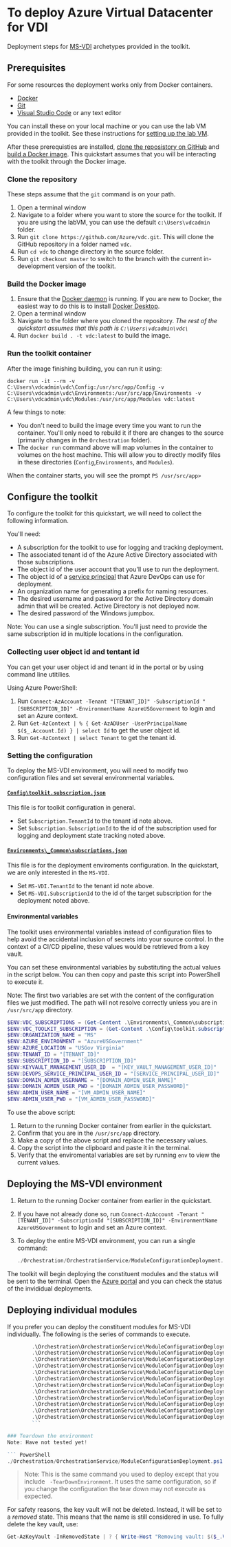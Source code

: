 # **To deploy Azure Virtual Datacenter for VDI**

Deployment steps for [MS-VDI](../../Environments/MS-VDI) archetypes provided in the toolkit.

## Prerequisites

For some resources the deployment works only from Docker containers. 
* [Docker](https://www.docker.com/get-started)
* [Git](https://git-scm.com/downloads)
* [Visual Studio Code](https://code.visualstudio.com/) or any text editor

You can install these on your local machine or you can use the lab VM provided in the toolkit.
See these instructions for [setting up the lab VM](../LabVM/README.md).

After these prerequisties are installed, [clone the reposistory on GitHub](https://help.github.com/en/articles/cloning-a-repository-from-github) and [build a Docker image](https://docs.docker.com/glossary/?term=build).
This quickstart assumes that you will be interacting with the toolkit through the Docker image.

### Clone the repository

These steps assume that the `git` command is on your path.

1. Open a terminal window
1. Navigate to a folder where you want to store the source for the toolkit. If you are using the labVM, you can use the default `c:\Users\vdcadmin` folder.
1. Run `git clone https://github.com/Azure/vdc.git`. This will clone the GitHub repository in a folder named `vdc`.
1. Run `cd vdc` to change directory in the source folder.
1. Run `git checkout master` to switch to the branch with the current in-development version of the toolkit.

### Build the Docker image

1. Ensure that the [Docker daemon](https://docs.docker.com/config/daemon/) is running. If you are new to Docker, the easiest way to do this is to install [Docker Desktop](https://www.docker.com/products/docker-desktop).
1. Open a terminal window
1. Navigate to the folder where you cloned the repository. _The rest of the quickstart assumes that this path is `C:\Users\vdcadmin\vdc\`_
1. Run `docker build . -t vdc:latest` to build the image.

### Run the toolkit container
After the image finishing building, you can run it using:

`docker run -it --rm -v C:\Users\vdcadmin\vdc\Config:/usr/src/app/Config -v C:\Users\vdcadmin\vdc\Environments:/usr/src/app/Environments -v C:\Users\vdcadmin\vdc\Modules:/usr/src/app/Modules vdc:latest`

A few things to note:
- You don't need to build the image every time you want to run the container. You'll only need to rebuild it if there are changes to the source (primarily changes in the `Orchestration` folder).
- The `docker run` command above will map volumes in the container to volumes on the host machine. This will allow you to directly modify files in these directories (`Config`,`Environments`, and `Modules`).

When the container starts, you will see the prompt
`PS /usr/src/app>`

## Configure the toolkit

To configure the toolkit for this quickstart, we will need to collect the following information.

You'll need:
- A subscription for the toolkit to use for logging and tracking deployment.
- The associated tenant id of the Azure Active Directory associated with those subscriptions.
- The object id of the user account that you'll use to run the deployment.
- The object id of a [service principal](https://docs.microsoft.com/azure/active-directory/develop/howto-create-service-principal-portal) that Azure DevOps can use for deployment.
- An organization name for generating a prefix for naming resources.
- The desired username and password for the Active Directory domain admin that will be created. Active Directory is not deployed now.
- The desired password of the Windows jumpbox.

Note: You can use a single subscription. You'll just need to provide the same subscription id in multiple locations in the configuration.

### Collecting user object id and tentant id

You can get your user object id and tenant id in the portal or by using command line utitilies.

Using Azure PowerShell:
1. Run `Connect-AzAccount -Tenant "[TENANT_ID]" -SubscriptionId "[SUBSCRIPTION_ID]" -EnvironmentName AzureUSGovernment` to login and set an Azure context.
1. Run `Get-AzContext | % { Get-AzADUser -UserPrincipalName $($_.Account.Id) } | select Id` to get the user object id.
1. Run `Get-AzContext | select Tenant` to get the tenant id.

### Setting the configuration

To deploy the MS-VDI environment, you will need to modify two configuration files and set several environmental variables.

#### [`Config\toolkit.subscription.json`](../Config/toolkit.subscription.json)

This file is for toolkit configuration in general.

- Set `Subscription.TenantId` to the tenant id note above.
- Set `Subscription.SubscriptionId` to the id of the subscription used for logging and deployment state tracking noted above.

#### [`Environments\_Common\subscriptions.json`](../Environments/_Common/subscriptions.json)

This file is for the deployment enviroments configuration. In the quickstart, we are only interested in the `MS-VDI`.

- Set `MS-VDI.TenantId` to the tenant id note above.
- Set `MS-VDI.SubscriptionId` to the id of the target subscription for the deployment noted above.

#### Environmental variables

The toolkit uses environmental variables instead of configuration files to help avoid the accidental inclusion of secrets into your source control. In the context of a CI/CD pipeline, these values would be retrieved from a key vault.

You can set these environmental variables by substituting the actual values in the script below.
You can then copy and paste this script into PowerShell to execute it.

Note: The first two variables are set with the content of the configuration files we just modified. The path will not resolve correctly unless you are in `/usr/src/app` directory. 

```PowerShell
$ENV:VDC_SUBSCRIPTIONS = (Get-Content .\Environments\_Common\subscriptions.json -Raw)
$ENV:VDC_TOOLKIT_SUBSCRIPTION = (Get-Content .\Config\toolkit.subscription.json -Raw)
$ENV:ORGANIZATION_NAME = "MS"
$ENV:AZURE_ENVIRONMENT = "AzureUSGovernment"
$ENV:AZURE_LOCATION = "USGov Virginia"
$ENV:TENANT_ID = "[TENANT_ID]"
$ENV:SUBSCRIPTION_ID = "[SUBSCRIPTION_ID]"
$ENV:KEYVAULT_MANAGEMENT_USER_ID  = "[KEY_VAULT_MANAGEMENT_USER_ID]"
$ENV:DEVOPS_SERVICE_PRINCIPAL_USER_ID = "[SERVICE_PRINCIPAL_USER_ID]"
$ENV:DOMAIN_ADMIN_USERNAME = "[DOMAIN_ADMIN_USER_NAME]"
$ENV:DOMAIN_ADMIN_USER_PWD = "[DOMAIM_ADMIN_USER_PASSWORD]"
$ENV:ADMIN_USER_NAME = "[VM_ADMIN_USER_NAME]"
$ENV:ADMIN_USER_PWD = "[VM_ADMIN_USER_PASSWORD]"
```

To use the above script:

1. Return to the running Docker container from earlier in the quickstart.
2. Confirm that you are in the `/usr/src/app` directory.
3. Make a copy of the above script and replace the necessary values.
4. Copy the script into the clipboard and paste it in the terminal.
5. Verify that the enviromental variables are set by running `env` to view the current values.

## Deploying the MS-VDI environment

1. Return to the running Docker container from earlier in the quickstart.
1. If you have not already done so, run `Connect-AzAccount -Tenant "[TENANT_ID]" -SubscriptionId "[SUBSCRIPTION_ID]" -EnvironmentName AzureUSGovernment` to login and set an Azure context.
1. To deploy the entire MS-VDI environment, you can run a single command:

    ``` PowerShell
    ./Orchestration/OrchestrationService/ModuleConfigurationDeployment.ps1 -DefinitionPath ./Environments/MS-VDI/definition.json
    ```

The toolkit will begin deploying the constituent modules and the status will be sent to the terminal.
Open the [Azure portal](https://portal.azure.us) and you can check the status of the invididual deployments.

## Deploying individual modules

If you prefer you can deploy the constituent modules for MS-VDI individually. 
The following is the series of commands to execute.

``` PowerShell
        .\Orchestration\OrchestrationService\ModuleConfigurationDeployment.ps1 -DefinitionPath .\Environments\MS-VDI\definition.json -ModuleConfigurationName "VirtualNetworkHUB"
        .\Orchestration\OrchestrationService\ModuleConfigurationDeployment.ps1 -DefinitionPath .\Environments\MS-VDI\definition.json -ModuleConfigurationName "VirtualNetworkSPOKE"
        .\Orchestration\OrchestrationService\ModuleConfigurationDeployment.ps1 -DefinitionPath .\Environments\MS-VDI\definition.json -ModuleConfigurationName "VirtualNetworkPeeringHub"
        .\Orchestration\OrchestrationService\ModuleConfigurationDeployment.ps1 -DefinitionPath .\Environments\MS-VDI\definition.json -ModuleConfigurationName "VirtualNetworkPeeringSpoke"
        .\Orchestration\OrchestrationService\ModuleConfigurationDeployment.ps1 -DefinitionPath .\Environments\MS-VDI\definition.json -ModuleConfigurationName "DiagnosticStorageAccount"
        .\Orchestration\OrchestrationService\ModuleConfigurationDeployment.ps1 -DefinitionPath .\Environments\MS-VDI\definition.json -ModuleConfigurationName "EnableServiceEndpointOnDiagnosticStorageAccount"
        .\Orchestration\OrchestrationService\ModuleConfigurationDeployment.ps1 -DefinitionPath .\Environments\MS-VDI\definition.json -ModuleConfigurationName "LogAnalytics"
        .\Orchestration\OrchestrationService\ModuleConfigurationDeployment.ps1 -DefinitionPath .\Environments\MS-VDI\definition.json -ModuleConfigurationName "KeyVault"
        .\Orchestration\OrchestrationService\ModuleConfigurationDeployment.ps1 -DefinitionPath .\Environments\MS-VDI\definition.json -ModuleConfigurationName "ArtifactsStorageAccount"
        .\Orchestration\OrchestrationService\ModuleConfigurationDeployment.ps1 -DefinitionPath .\Environments\MS-VDI\definition.json -ModuleConfigurationName "UploadScriptsToArtifactsStorage"
        .\Orchestration\OrchestrationService\ModuleConfigurationDeployment.ps1 -DefinitionPath .\Environments\MS-VDI\definition.json -ModuleConfigurationName "JumpboxASG"
        .\Orchestration\OrchestrationService\ModuleConfigurationDeployment.ps1 -DefinitionPath .\Environments\MS-VDI\definition.json -ModuleConfigurationName "WindowsVM"
        ```

### Teardown the environment
Note: Have not tested yet!

``` PowerShell
./Orchestration/OrchestrationService/ModuleConfigurationDeployment.ps1 -TearDownEnvironment -DefinitionPath ./Environments/MS-VDI/definition.json
```

> Note: This is the same command you used to deploy except that you include ` -TearDownEnvironment`.
> It uses the same configuration, so if you change the configuration the tear down may not execute as expected.

For safety reasons, the key vault will not be deleted. Instead, it will be set to a _removed_ state. This means that the name is still considered in use. To fully delete the key vault, use:

``` PowerShell
Get-AzKeyVault -InRemovedState | ? { Write-Host "Removing vault: $($_.VaultName)"; Remove-AzKeyVault -InRemovedState -VaultName $_.VaultName -Location $_.Location -Force }
```
